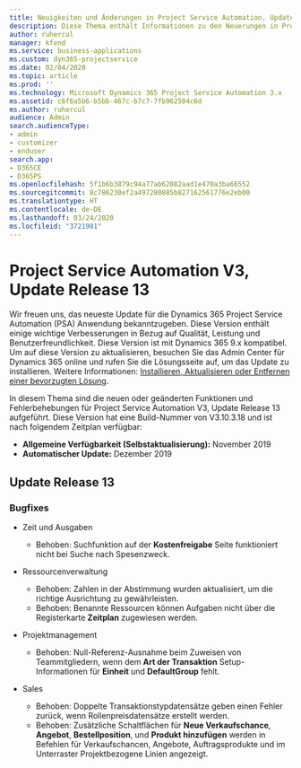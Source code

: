 ```yaml
---
title: Neuigkeiten und Änderungen in Project Service Automation, Update Release 13, V3
description: Diese Thema enthält Informationen zu den Neuerungen in Project Service Automation Release 13, V3.
author: ruhercul
manager: kfend
ms.service: business-applications
ms.custom: dyn365-projectservice
ms.date: 02/04/2020
ms.topic: article
ms.prod: ''
ms.technology: Microsoft Dynamics 365 Project Service Automation 3.x
ms.assetid: c6f6a5b6-b5bb-467c-b7c7-7fb962504c6d
ms.author: ruhercul
audience: Admin
search.audienceType:
- admin
- customizer
- enduser
search.app:
- D365CE
- D365PS
ms.openlocfilehash: 5f1b6b3879c94a77ab62082aad1e470a3ba66552
ms.sourcegitcommit: 8c786230ef2a497280885b827162561776e2eb00
ms.translationtype: HT
ms.contentlocale: de-DE
ms.lasthandoff: 03/24/2020
ms.locfileid: "3721981"
---
```

# <a name="project-service-automation-v3-update-release-13"></a>Project Service Automation V3, Update Release 13
Wir freuen uns, das neueste Update für die Dynamics 365 Project Service Automation (PSA) Anwendung bekanntzugeben. Diese Version enthält einige wichtige Verbesserungen in Bezug auf Qualität, Leistung und Benutzerfreundlichkeit. Diese Version ist mit Dynamics 365 9.x kompatibel. Um auf diese Version zu aktualisieren, besuchen Sie das Admin Center für Dynamics 365 online und rufen Sie die Lösungsseite auf, um das Update zu installieren. Weitere Informationen: [Installieren, Aktualisieren oder Entfernen einer bevorzugten Lösung](https://docs.microsoft.com/power-platform/admin/install-remove-preferred-solution).

In diesem Thema sind die neuen oder geänderten Funktionen und Fehlerbehebungen für Project Service Automation V3, Update Release 13 aufgeführt. Diese Version hat eine Build-Nummer von V3.10.3.18 und ist nach folgendem Zeitplan verfügbar:

- **Allgemeine Verfügbarkeit (Selbstaktualisierung):** November 2019
- **Automatischer Update:** Dezember 2019


## <a name="update-release-13"></a>Update Release 13 

### <a name="bug-fixes"></a>Bugfixes

- Zeit und Ausgaben

     - Behoben: Suchfunktion auf der **Kostenfreigabe** Seite funktioniert nicht bei Suche nach Spesenzweck.

- Ressourcenverwaltung

     - Behoben: Zahlen in der Abstimmung wurden aktualisiert, um die richtige Ausrichtung zu gewährleisten.
     - Behoben: Benannte Ressourcen können Aufgaben nicht über die Registerkarte **Zeitplan** zugewiesen werden.

- Projektmanagement

     - Behoben: Null-Referenz-Ausnahme beim Zuweisen von Teammitgliedern, wenn dem **Art der Transaktion** Setup-Informationen für **Einheit** und **DefaultGroup** fehlt.

- Sales

     - Behoben: Doppelte Transaktionstypdatensätze geben einen Fehler zurück, wenn Rollenpreisdatensätze erstellt werden.
     - Behoben: Zusätzliche Schaltflächen für **Neue Verkaufschance**, **Angebot**, **Bestellposition**, und **Produkt hinzufügen** werden in Befehlen für Verkaufschancen, Angebote, Auftragsprodukte und im Unterraster Projektbezogene Linien angezeigt.


